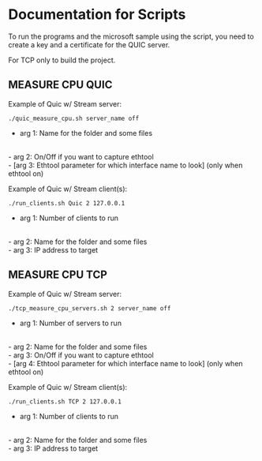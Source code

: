 # Documentation for Scripts

To run the programs and the microsoft sample using the script, you need to create a key and a certificate for the QUIC server.

For TCP only to build the project.

## MEASURE CPU QUIC 

Example of Quic w/ Stream server:

```
./quic_measure_cpu.sh server_name off
```

- arg 1: Name for the folder and some files
<br />
- arg 2: On/Off if you want to capture ethtool
<br />
- [arg 3: Ethtool parameter for which interface name to look] (only when ethtool on)
<br />

Example of Quic w/ Stream client(s):

```
./run_clients.sh Quic 2 127.0.0.1
```

- arg 1: Number of clients to run
<br />
- arg 2: Name for the folder and some files
<br />
- arg 3: IP address to target 
<br />


## MEASURE CPU TCP

Example of Quic w/ Stream server:

```
./tcp_measure_cpu_servers.sh 2 server_name off
```

- arg 1: Number of servers to run
<br />
- arg 2: Name for the folder and some files
<br />
- arg 3: On/Off if you want to capture ethtool
<br />
- [arg 4: Ethtool parameter for which interface name to look] (only when ethtool on) 
<br />

Example of Quic w/ Stream client(s):

```
./run_clients.sh TCP 2 127.0.0.1
```

- arg 1: Number of clients to run
<br />
- arg 2: Name for the folder and some files
<br />
- arg 3: IP address to target 
<br />
